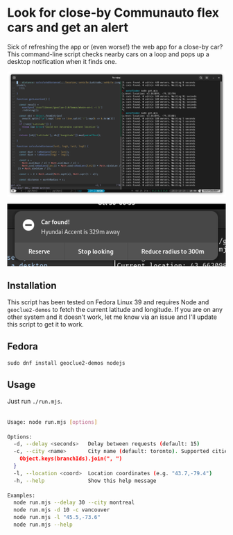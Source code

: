 Look for close-by Communauto flex cars and get an alert
========================================================

Sick of refreshing the app or (even worse!) the web app for a close-by car?
This command-line script checks nearby cars on a loop and pops up a desktop
notification when it finds one.

![CLI output](image/screenshot1.png)

![Notification](image/screenshot2.png)


Installation
------------

This script has been tested on Fedora Linux 39 and requires Node and
`geoclue2-demos` to fetch the current latitude and longitude.
If you are on any other system and it doesn't work, let me know
via an issue and I'll update this script to get it to work.

## Fedora

```
sudo dnf install geoclue2-demos nodejs
```

Usage
-----

Just run `./run.mjs`. 

```bash

Usage: node run.mjs [options]

Options:
  -d, --delay <seconds>   Delay between requests (default: 15)
  -c, --city <name>       City name (default: toronto). Supported cities: ${
    Object.keys(branchIds).join(", ")
  }
  -l, --location <coord>  Location coordinates (e.g. "43.7,-79.4")
  -h, --help              Show this help message

Examples:
  node run.mjs --delay 30 --city montreal
  node run.mjs -d 10 -c vancouver
  node run.mjs -l "45.5,-73.6"
  node run.mjs --help
``````
